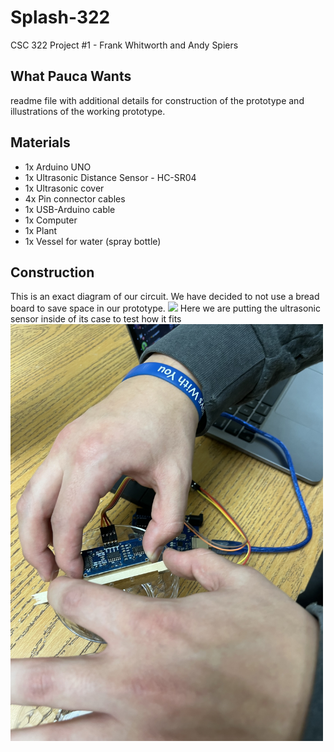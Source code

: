 # Splash-322
CSC 322 Project #1 - Frank Whitworth and Andy Spiers

## What Pauca Wants
readme file with additional details for construction of the prototype and illustrations of the working prototype. 

## Materials
- 1x Arduino UNO
- 1x Ultrasonic Distance Sensor - HC-SR04 
- 1x Ultrasonic cover
- 4x Pin connector cables
- 1x USB-Arduino cable
- 1x Computer 
- 1x Plant
- 1x Vessel for water (spray bottle)

## Construction
This is an exact diagram of our circuit. We have decided to not use a bread board to save space in our prototype. <img src="pictures/arduino-sensor-setup.jpg" width="500">
Here we are putting the ultrasonic sensor inside of its case to test how it fits <img src="pictures/first.jpg" width="500">

